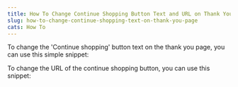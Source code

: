 ```yaml
---
title: How To Change Continue Shopping Button Text and URL on Thank You Page
slug: how-to-change-continue-shopping-text-on-thank-you-page
cats: How To
---
```


<p>To change the 'Continue shopping' button text on the thank you page, you can use this simple snippet:</p>

<p>To change the URL of the continue shopping button, you can use this snippet:</p>


